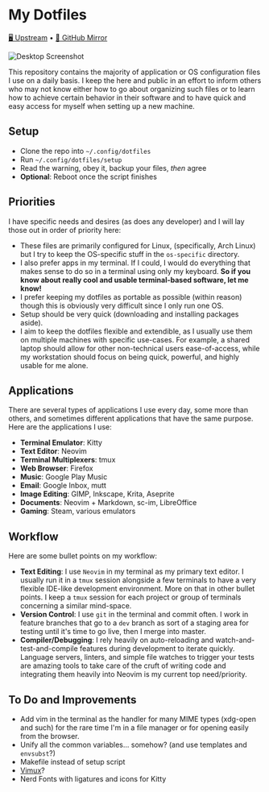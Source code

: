 # My Dotfiles

[🖥️ Upstream][upstream] • [🐙 GitHub Mirror][github]

![Desktop Screenshot][desktop-screenshot]

This repository contains the majority of application or OS configuration files
I use on a daily basis. I keep the here and public in an effort to inform others
who may not know either how to go about organizing such files or to learn how to
achieve certain behavior in their software and to have quick and easy access for
myself when setting up a new machine.

## Setup

* Clone the repo into `~/.config/dotfiles`
* Run `~/.config/dotfiles/setup`
* Read the warning, obey it, backup your files, *then* agree
* **Optional**: Reboot once the script finishes

## Priorities

I have specific needs and desires (as does any developer) and I will lay those
out in order of priority here:

* These files are primarily configured for Linux, (specifically, Arch Linux) but
  I try to keep the OS-specific stuff in the `os-specific` directory.
* I also prefer apps in my terminal. If I could, I would do everything that
  makes sense to do so in a terminal using only my keyboard. **So if you know
  about really cool and usable terminal-based software, let me know!**
* I prefer keeping my dotfiles as portable as possible (within reason) though
		this is obviously very difficult since I only run one OS.
* Setup should be very quick (downloading and installing packages aside).
* I aim to keep the dotfiles flexible and extendible, as I usually use them on
  multiple machines with specific use-cases. For example, a shared laptop should
  allow for other non-technical users ease-of-access, while my workstation
  should focus on being quick, powerful, and highly usable for me alone.

## Applications

There are several types of applications I use every day, some more than others,
and sometimes different applications that have the same purpose. Here are the
applications I use:

* **Terminal Emulator**: Kitty
* **Text Editor**: Neovim
* **Terminal Multiplexers**: tmux
* **Web Browser**: Firefox
* **Music**: Google Play Music
* **Email**: Google Inbox, mutt
* **Image Editing**: GIMP, Inkscape, Krita, Aseprite
* **Documents**: Neovim + Markdown, sc-im, LibreOffice
* **Gaming**: Steam, various emulators

## Workflow

Here are some bullet points on my workflow:

* **Text Editing**: I use `Neovim` in my terminal as my primary text
		editor. I usually run it in a `tmux` session alongside a few terminals to
		have a very flexible IDE-like development environment. More on that in other
		bullet points. I keep a `tmux` session for each project or group of
		terminals concerning a similar mind-space.
* **Version Control**: I use `git` in the terminal and commit often. I work in
		feature branches that go to a `dev` branch as sort of a staging area for
		testing until it's time to go live, then I merge into master.
* **Compiler/Debugging**: I rely heavily on auto-reloading and
		watch-and-test-and-compile features during development to iterate quickly.
		Language servers, linters, and simple file watches to trigger your tests are
		amazing tools to take care of the cruft of writing code and integrating them
		heavily into Neovim is my current top need/priority.

## To Do and Improvements

* Add vim in the terminal as the handler for many MIME types (xdg-open and such)
		for the rare time I'm in a file manager or for opening easily from
		the browser.
* Unify all the common variables... somehow? (and use templates and `envsubst`?)
* Makefile instead of setup script
* [Vimux](https://github.com/benmills/vimux)?
* Nerd Fonts with ligatures and icons for Kitty


[upstream]: https://git.faceless.lytedev.io/lytedev/dotfiles
[github]: https://github.com/lytedev/dotfiles
[desktop-screenshot]: https://lyte.dev/unix/desktop-screenshot.png
